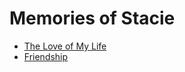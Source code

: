 # Memories of Stacie

* [The Love of My Life](/stacie/stories/LoveOfMyLife.md)
* [Friendship](/stacie/stories/Friendship.md)
